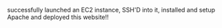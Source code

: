 successfully launched an EC2 instance, SSH'D into it, installed and setup Apache and deployed this website!!
			

